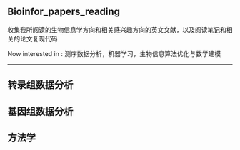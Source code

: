 ## Bioinfor_papers_reading
收集我所阅读的生物信息学方向和相关感兴趣方向的英文文献，以及阅读笔记和相关的论文复现代码

Now interested in : 测序数据分析，机器学习，生物信息算法优化与数学建模

---

## 转录组数据分析


## 基因组数据分析


## 方法学
